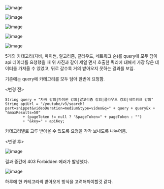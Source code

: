 
![image](https://sj-obsidian-bucket.s3.ap-northeast-2.amazonaws.com/12ebfb36c4e5ae7904606c37be6e666d.png)



![image](https://sj-obsidian-bucket.s3.ap-northeast-2.amazonaws.com/17ec44deca8fdfbc78335ffbfe2f05d7.png)




![image](https://sj-obsidian-bucket.s3.ap-northeast-2.amazonaws.com/0f2849223b905e1f12bcfd1b7d63c854.png)



![image](https://sj-obsidian-bucket.s3.ap-northeast-2.amazonaws.com/19d87dcb85ecbe0721b48c8364eb96e9.png)


![image](https://sj-obsidian-bucket.s3.ap-northeast-2.amazonaws.com/2253fc9e6f3bbd7bc4cfdb8b87ed632e.png)



5개의 카테고리(자바, 파이썬, 알고리즘, 클라우드, 네트워크 순)를 query에 모두 담아 api 데이터를 요청했을 때 위 사진과 같이 제일 먼저 호출한 쿼리에 대해서 가장 많은 데이터를 가져올 수 있었고, 뒤로 갈수록 거의 받아오지 못하는 결과를 보임.


기존에는 query에 카테고리를 모두 담아 한번에 요청함.

<변경 전>

```
String query = "자바 강의|파이썬 강의|알고리즘 강의|클라우드 강의|네트워크 강의"
String apiUrl = "/youtube/v3/search?part=snippet&videoDuration=medium&type=video&q=" + query + queryEx + "&maxResults=50"  
        + (pageToken != null ? "&pageToken=" + pageToken : "")  
        + "&key=" + apiKey;
```

카테고리별로 고루 받아올 수 있도록 요청을 각각 보내도록 나누어봄.

<변경 후>

![image](https://sj-obsidian-bucket.s3.ap-northeast-2.amazonaws.com/c058cd1b97aac1316929033ec3b58620.png)


결과
중간에 403 Forbidden 에러가 발생했다.

![image](https://sj-obsidian-bucket.s3.ap-northeast-2.amazonaws.com/e8c053c15afe0f7c0124ef5a1cf3f899.png)

하루에 한 카테고리씩 받아오게 방식을 고려해봐야할것 같다.

